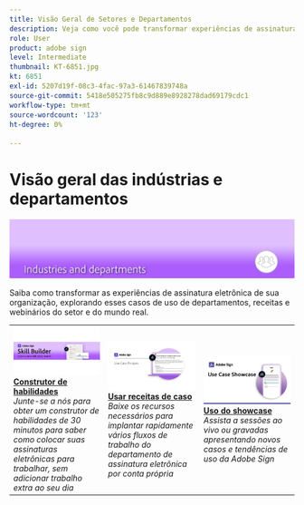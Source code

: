```yaml
---
title: Visão Geral de Setores e Departamentos
description: Veja como você pode transformar experiências de assinatura eletrônica de clientes e funcionários por meio desses casos reais de uso de departamentos e do setor, receitas e webinários
role: User
product: adobe sign
level: Intermediate
thumbnail: KT-6851.jpg
kt: 6851
exl-id: 5207d19f-08c3-4fac-97a3-61467839748a
source-git-commit: 5418e505275fb8c9d889e8928278dad69179cdc1
workflow-type: tm+mt
source-wordcount: '123'
ht-degree: 0%

---
```


# Visão geral das indústrias e departamentos

![Adobe Sign Industry Image](../assets/Hero-Industry.png)

Saiba como transformar as experiências de assinatura eletrônica de sua organização, explorando esses casos de uso de departamentos, receitas e webinários do setor e do mundo real.

<table style="table-layout:fixed">
<tr>
  <td>
    <a href="innovation-series.md">
      <img alt="Construtor de habilidades" src="../assets/SB_1280.jpg" />
    </a>
    <div>
    <a href="innovation-series.md"><strong>Construtor de habilidades</strong></a>
    </div>
    <em>Junte-se a nós para obter um construtor de habilidades de 30 minutos para saber como colocar suas assinaturas eletrônicas para trabalhar, sem adicionar trabalho extra ao seu dia</em>
    <br>
  </td>
  <td>
    <a href="recipes.md">
      <img alt="Usar receitas de caso" src="../assets/Expand_RecipeR.png" />
    </a>
    <div>
    <a href="recipes.md"><strong>Usar receitas de caso</strong></a>
    </div>
    <em>Baixe os recursos necessários para implantar rapidamente vários fluxos de trabalho do departamento de assinatura eletrônica por conta própria</em>
    <br>
  </td>
  <td>
    <a href="use-case-showcase.md">
      <img alt="Uso de caixa alta/baixa" src="../assets/UseCaseShowcaseR.png" />
    </a>
    <div>
    <a href="use-case-showcase.md"><strong>Uso do showcase</strong></a>
    </div>
    <em>Assista a sessões ao vivo ou gravadas apresentando novos casos e tendências de uso da Adobe Sign</em>
    <br>
  </td>
</tr>
</table>
